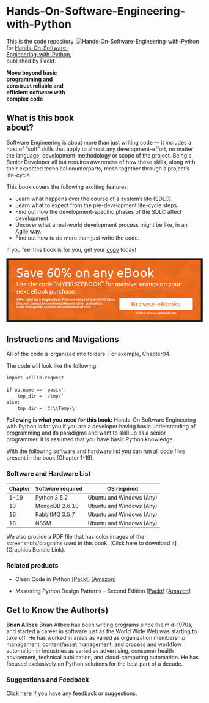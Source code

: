 # Hands-On-Software-Engineering-with-Python

<a href="https://www.packtpub.com/application-development/hands-software-engineering-python?utm_source=github&utm_medium=repository&utm_campaign=9781788622011"><img src="https://d1ldz4te4covpm.cloudfront.net/sites/default/files/imagecache/ppv4_main_book_cover/B09393_MockupCover_newco.png" alt="Hands-On-Software-Engineering-with-Python" height="256px" align="right"></a>

This is the code repository for [Hands-On-Software-Engineering-with-Python](https://www.packtpub.com/application-development/hands-software-engineering-python?utm_source=github&utm_medium=repository&utm_campaign=9781788622011), published by Packt.

**Move beyond basic programming and construct reliable and efficient software with complex code**

## What is this book about?
Software Engineering is about more than just writing code — it includes a host of “soft” skills that apply to almost any development-effort, no matter the language, development-methodology or scope of the project. Being a Senior Developer all but requires awareness of how those skills, along with their expected technical counterparts, mesh together through a project’s life-cycle.

This book covers the following exciting features:
* Learn what happens over the course of a system’s life (SDLC).
* Learn what to expect from the pre-development life-cycle steps.
* Find out how the development-specific phases of the SDLC affect development.
* Uncover what a real-world development process might be like, in an Agile way.
* Find out how to do more than just write the code.

If you feel this book is for you, get your [copy](https://www.amazon.com/dp/1788622014) today!

<a href="https://www.packtpub.com/?utm_source=github&utm_medium=banner&utm_campaign=GitHubBanner"><img src="https://raw.githubusercontent.com/PacktPublishing/GitHub/master/GitHub.png" 
alt="https://www.packtpub.com/" border="5" /></a>


## Instructions and Navigations
All of the code is organized into folders. For example, Chapter04.

The code will look like the following:
```
import urllib.request

if os.name == 'posix':
    tmp_dir = '/tmp/'
else:
    tmp_dir = 'C:\\Temp\\'
```

**Following is what you need for this book:**
Hands-On Software Engineering with Python is for you if you are a developer having basic understanding of programming and its paradigms and want to skill up as a senior programmer. It is assumed that you have basic Python knowledge.

With the following software and hardware list you can run all code files present in the book (Chapter 1-19).

### Software and Hardware List

| Chapter  | Software required                   | OS required              |
| -------- | ------------------------------------| -------------------------|
| 1-19     | Python 3.5.2                        | Ubuntu and Windows (Any) |
| 13       | MongoDB 2.6.10                      | Ubuntu and Windows (Any) |
| 16       | RabbitMQ 3.5.7                      | Ubuntu and Windows (Any) |
| 18       | NSSM                                | Ubuntu and Windows (Any) |



We also provide a PDF file that has color images of the screenshots/diagrams used in this book. [Click here to download it](Graphics Bundle Link).


### Related products <Other books you may enjoy>
* Clean Code in Python [[Packt]](https://www.packtpub.com/application-development/clean-code-python?utm_source=github&utm_medium=repository&utm_campaign=9781788835831) [[Amazon]](https://www.amazon.com/dp/1788835832)

* Mastering Python Design Patterns - Second Edition [[Packt]](https://www.packtpub.com/application-development/mastering-python-design-patterns-second-edition?utm_source=github&utm_medium=repository&utm_campaign=9781788837484) [[Amazon]](https://www.amazon.com/dp/1788837487)

## Get to Know the Author(s)
**Brian Allbee**
Brian Allbee has been writing programs since the mid-1970s, and started a career in software just as the World Wide Web was starting to take off. He has worked in areas as varied as organization membership management, content/asset management, and process and workflow automation in industries as varied as advertising, consumer health advisement, technical publication, and cloud-computing automation. He has focused exclusively on Python solutions for the best part of a decade.


### Suggestions and Feedback
[Click here](https://docs.google.com/forms/d/e/1FAIpQLSdy7dATC6QmEL81FIUuymZ0Wy9vH1jHkvpY57OiMeKGqib_Ow/viewform) if you have any feedback or suggestions.

